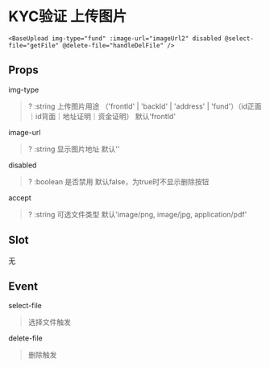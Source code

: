 # KYC验证 上传图片
```
<BaseUpload img-type="fund" :image-url="imageUrl2" disabled @select-file="getFile" @delete-file="handleDelFile" />
```
## Props
img-type
>? :string 上传图片用途 （'frontId' | 'backId' | 'address' | 'fund'）（id正面｜id背面｜地址证明｜资金证明）  默认'frontId'

image-url
>? :string 显示图片地址 默认''

disabled
>? :boolean 是否禁用 默认false，为true时不显示删除按钮

accept
>? :string 可选文件类型 默认'image/png, image/jpg, application/pdf'

## Slot
无

## Event
select-file
>选择文件触发

delete-file
>删除触发